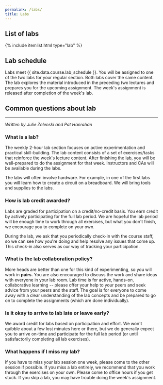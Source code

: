 ```yaml
---
permalink: /labs/
title: Labs
---
```


## List of labs
{% include itemlist.html type="lab" %}

## Lab schedule
Labs meet {{ site.data.course.lab_schedule }}. You will be assigned to one of the two labs for your regular section. Both labs cover the same content. The lab explores the material introduced in the preceding two lectures and prepares you for the upcoming assignment. The week's assignment is released after completion of the week's lab.

## Common questions about lab
---

*Written by Julie Zelenski and Pat Hanrahan*

### What is a lab?

The weekly 2-hour lab section focuses on active experimentation and practical skill-building. 
The lab content consists of a set of exercises/tasks that reinforce the week's lecture content.
After finishing the lab, you will be well-prepared to do the assignment for that week.
Instructors and CAs will be available during the labs.

The labs will often involve hardware.
For example, in one of the first labs you will learn 
how to create a circuit on a breadboard.
We will bring tools and supplies to the labs. 

### How is lab credit awarded?

Labs are graded for participation on a credit/no-credit basis.
You earn credit by actively participating for the full lab period.
We are hopeful the lab period will be enough time to work through all exercises,
but what you don't finish, we encourage you to complete on your own.

During the lab, we ask that you periodically check-in with the course staff, so we can see how you're doing and help resolve any issues that come up. This check-in also serves as our way of tracking your participation.


### What is the lab collaboration policy?

More heads are better than one for this kind of experimenting,
so you will work in **pairs.** 
You are also encouraged to discuss the work 
and share ideas with everyone in your lab room.
Lab time is for active, hands-on, collaborative learning 
-- please offer your help to your peers 
and seek advice from your peers and the staff.
The goal is for everyone to come away 
with a clear understanding of the lab concepts 
and be prepared to go on to complete the assignments 
(which are done individually).

### Is it okay to arrive to lab late or leave early?

We award credit for labs based on participation and effort.
We won't quibble about a few lost minutes here or there, but we do generally expect you to arrive on-time and participate for the full lab period  (or until satisfactorily completing all lab exercises).

### What happens if I miss my lab?

If you have to miss your lab session one week, 
please come to the other session if possible. If you 
miss a lab entirely, we recommend that you work through the exercises on your own. Please come to office hours if you get stuck. If you skip a lab, you may have trouble doing the week's assignment.

